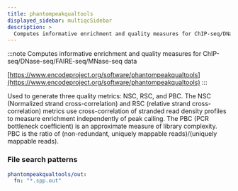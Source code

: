 ```yaml
---
title: phantompeakqualtools
displayed_sidebar: multiqcSidebar
description: >
  Computes informative enrichment and quality measures for ChIP-seq/DNase-seq/FAIRE-seq/MNase-seq data
---
```


<!--
~~~~~ DO NOT EDIT ~~~~~
This file is autogenerated from the MultiQC module python docstring.
Do not edit the markdown, it will be overwritten.

File path for the source of this content: multiqc/modules/phantompeakqualtools/phantompeakqualtools.py
~~~~~~~~~~~~~~~~~~~~~~~
-->

:::note
Computes informative enrichment and quality measures for ChIP-seq/DNase-seq/FAIRE-seq/MNase-seq data

[https://www.encodeproject.org/software/phantompeakqualtools](https://www.encodeproject.org/software/phantompeakqualtools)
:::

Used to generate three quality metrics: NSC, RSC, and PBC. The NSC (Normalized strand cross-correlation)
and RSC (relative strand cross-correlation) metrics use cross-correlation of stranded read density profiles
to measure enrichment independently of peak calling. The PBC (PCR bottleneck coefficient) is an approximate
measure of library complexity. PBC is the ratio of (non-redundant, uniquely mappable reads)/(uniquely mappable reads).

### File search patterns

```yaml
phantompeakqualtools/out:
  fn: "*.spp.out"
```

